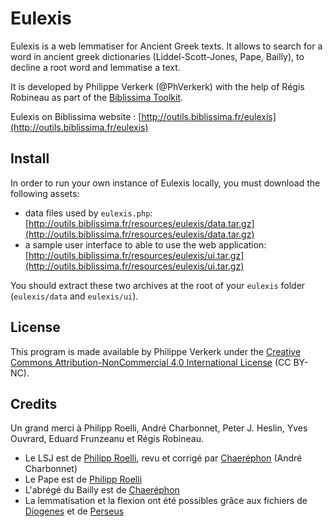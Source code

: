 # Eulexis

Eulexis is a web lemmatiser for Ancient Greek texts. It allows to search for a word in ancient greek dictionaries (Liddel-Scott-Jones, Pape, Bailly), to decline a root word and lemmatise a text.

It is developed by Philippe Verkerk (@PhVerkerk) with the help of Régis Robineau as part of the [Biblissima Toolkit](http://outils.biblissima.fr).

Eulexis on Biblissima website : [http://outils.biblissima.fr/eulexis](http://outils.biblissima.fr/eulexis)

## Install

In order to run your own instance of Eulexis locally, you must download the following assets:
- data files used by `eulexis.php`: [http://outils.biblissima.fr/resources/eulexis/data.tar.gz](http://outils.biblissima.fr/resources/eulexis/data.tar.gz)
- a sample user interface to able to use the web application: [http://outils.biblissima.fr/resources/eulexis/ui.tar.gz](http://outils.biblissima.fr/resources/eulexis/ui.tar.gz)

You should extract these two archives at the root of your `eulexis` folder (`eulexis/data` and `eulexis/ui`).

## License

This program is made available by Philippe Verkerk under the [Creative Commons Attribution-NonCommercial 4.0 International License](http://creativecommons.org/licenses/by-nc/4.0/) (CC BY-NC).

## Credits

Un grand merci à Philipp Roelli, André Charbonnet, Peter J. Heslin, Yves Ouvrard, Eduard Frunzeanu et Régis Robineau.

* Le LSJ est de [Philipp Roelli](http://www.mlat.uzh.ch/MLS/), revu et corrigé par [Chaeréphon](http://chaerephon.e-monsite.com/medias/files/bailly.html) (André Charbonnet)
* Le Pape est de [Philipp Roelli](http://www.mlat.uzh.ch/MLS/)
* L'abrégé du Bailly est de [Chaeréphon](http://chaerephon.e-monsite.com/medias/files/bailly.html)
* La lemmatisation et la flexion ont été possibles grâce aux fichiers de [Diogenes](https://community.dur.ac.uk/p.j.heslin/Software/Diogenes) et de [Perseus](http://www.perseus.tufts.edu/)
